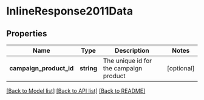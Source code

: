 # InlineResponse2011Data

## Properties
Name | Type | Description | Notes
------------ | ------------- | ------------- | -------------
**campaign_product_id** | **string** | The unique id for the campaign product | [optional] 

[[Back to Model list]](../../README.md#documentation-for-models) [[Back to API list]](../../README.md#documentation-for-api-endpoints) [[Back to README]](../../README.md)

